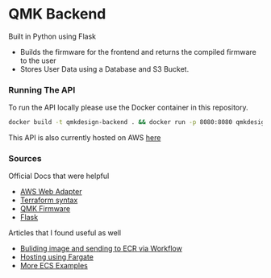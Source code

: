 # QMK Backend

Built in Python using Flask

* Builds the firmware for the frontend and returns the compiled firmware to the user
* Stores User Data using a Database and S3 Bucket.


### Running The API 

To run the API locally please use the Docker container in this repository.
```bash
docker build -t qmkdesign-backend . && docker run -p 8080:8080 qmkdesign-backend
```

This API is also currently hosted on AWS [here](http://qmkdesign-backend-alb-1204214536.us-east-1.elb.amazonaws.com/)


### Sources 
Official Docs that were helpful
* [AWS Web Adapter](https://aws.amazon.com/blogs/compute/using-response-streaming-with-aws-lambda-web-adapter-to-optimize-performance/)
* [Terraform syntax](https://registry.terraform.io/providers/hashicorp/aws/latest/docs/resources/lambda_function)
* [QMK Firmware](https://docs.qmk.fm/newbs_building_firmware)
* [Flask](https://flask.palletsprojects.com/en/stable/)

Articles that I found useful as well

* [Buliding image and sending to ECR via Workflow](https://github.com/aws-actions/amazon-ecr-login)
* [Hosting using Fargate](https://aws.amazon.com/blogs/containers/building-http-api-based-services-using-aws-fargate/)
* [More ECS Examples](https://dev.to/aws-builders/flask-application-deployment-using-aws-ecs-and-aws-dynamodb-with-terraform-45oh)
